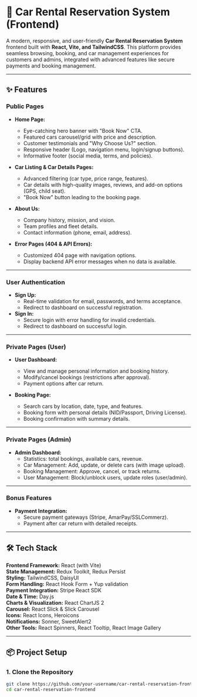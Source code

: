 # 🚗 Car Rental Reservation System (Frontend)

A modern, responsive, and user-friendly **Car Rental Reservation System** frontend built with **React, Vite, and TailwindCSS**. This platform provides seamless browsing, booking, and car management experiences for customers and admins, integrated with advanced features like secure payments and booking management.

---

## ✨ Features

### **Public Pages**
- **Home Page:**
  - Eye-catching hero banner with "Book Now" CTA.
  - Featured cars carousel/grid with price and description.
  - Customer testimonials and "Why Choose Us?" section.
  - Responsive header (Logo, navigation menu, login/signup buttons).
  - Informative footer (social media, terms, and policies).

- **Car Listing & Car Details Pages:**
  - Advanced filtering (car type, price range, features).
  - Car details with high-quality images, reviews, and add-on options (GPS, child seat).
  - "Book Now" button leading to the booking page.

- **About Us:**
  - Company history, mission, and vision.
  - Team profiles and fleet details.
  - Contact information (phone, email, address).

- **Error Pages (404 & API Errors):**
  - Customized 404 page with navigation options.
  - Display backend API error messages when no data is available.

---

### **User Authentication**
- **Sign Up:**
  - Real-time validation for email, passwords, and terms acceptance.
  - Redirect to dashboard on successful registration.
- **Sign In:**
  - Secure login with error handling for invalid credentials.
  - Redirect to dashboard on successful login.

---

### **Private Pages (User)**
- **User Dashboard:**
  - View and manage personal information and booking history.
  - Modify/cancel bookings (restrictions after approval).
  - Payment options after car return.

- **Booking Page:**
  - Search cars by location, date, type, and features.
  - Booking form with personal details (NID/Passport, Driving License).
  - Booking confirmation with summary details.

---

### **Private Pages (Admin)**
- **Admin Dashboard:**
  - Statistics: total bookings, available cars, revenue.
  - Car Management: Add, update, or delete cars (with image upload).
  - Booking Management: Approve, cancel, or track returns.
  - User Management: Block/unblock users, update roles (user/admin).

---

### **Bonus Features**
- **Payment Integration:**
  - Secure payment gateways (Stripe, AmarPay/SSLCommerz).
  - Payment after car return with detailed receipts.

---

## 🛠 Tech Stack

**Frontend Framework:** React (with Vite)  
**State Management:** Redux Toolkit, Redux Persist  
**Styling:** TailwindCSS, DaisyUI  
**Form Handling:** React Hook Form + Yup validation  
**Payment Integration:** Stripe React SDK  
**Date & Time:** Day.js  
**Charts & Visualization:** React ChartJS 2  
**Carousel:** React Slick & Slick Carousel  
**Icons:** React Icons, Heroicons  
**Notifications:** Sonner, SweetAlert2  
**Other Tools:** React Spinners, React Tooltip, React Image Gallery

---

## 📦 Project Setup

### **1. Clone the Repository**
```bash
git clone https://github.com/your-username/car-rental-reservation-frontend.git
cd car-rental-reservation-frontend
